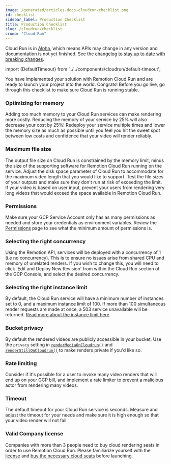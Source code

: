 ```yaml
---
image: /generated/articles-docs-cloudrun-checklist.png
id: checklist
sidebar_label: Production Checklist
title: Production Checklist
slug: /cloudrun/checklist
crumb: "Cloud Run"
---
```


<ExperimentalBadge>
<p>Cloud Run is in <a href="/docs/cloudrun-alpha">Alpha</a>, which means APIs may change in any version and documentation is not yet finished. See the <a href="https://remotion.dev/changelog">changelog to stay up to date with breaking changes</a>.</p>
</ExperimentalBadge>

import {DefaultTimeout} from '../../components/cloudrun/default-timeout';

You have implemented your solution with Remotion Cloud Run and are ready to launch your project into the world. Congrats!
Before you go live, go through this checklist to make sure Cloud Run is running stable.

### Optimizing for memory

Adding too much memory to your Cloud Run services can make rendering more costly. Reducing the memory of your service by 25% will also decrease your cost by 25%! Redeploy your service multiple times and lower the memory size as much as possible until you feel you hit the sweet spot between low costs and confidence that your video will render reliably.

### Maximum file size

The output file size on Cloud Run is constrained by the memory limit, minus the size of the supporting software for Remotion Cloud Run running on the service. Adjust the disk space parameter of Cloud Run to accommodate for the maximum video length that you would like to support. Test the file sizes of your outputs and make sure they don't run at risk of exceeding the limit.
If your video is based on user input, prevent your users from rendering very long videos that would exceed the space available in Remotion Cloud Run.

### Permissions

Make sure your GCP Service Account only has as many permissions as needed and store your credentials as environment variables. Review the [Permissions](/docs/cloudrun/permissions) page to see what the minimum amount of permissions is.

### Selecting the right concurrency

Using the Remotion API, services will be deployed with a concurrency of 1 (i.e no concurrency). This is to ensure no issues arise from shared CPU and memory of unrelated renders. If you wish to change this, you will need to click 'Edit and Deploy New Revision' from within the Cloud Run section of the GCP Console, and select the desired concurrency.

### Selecting the right instance limit

By default, the Cloud Run service will have a minimum number of instances set to 0, and a maximum instance limit of 100. If more than 100 simultaneous render requests are made at once, a 503 service unavailable will be returned. [Read more about the instance limit here](/docs/cloudrun/instancecount).

### Bucket privacy

By default the rendered videos are publicly accessible in your bucket. Use the `privacy` setting in [`renderMediaOnCloudrun()`](/docs/cloudrun/rendermediaoncloudrun) and [`renderStillOnCloudrun()`](/docs/cloudrun/renderstilloncloudrun) to make renders private if you'd like so.

### Rate limiting

Consider if it's possible for a user to invoke many video renders that will end up on your GCP bill, and implement a rate limiter to prevent a malicious actor from rendering many videos.

### Timeout

The default timeout for your Cloud Run service is <DefaultTimeout /> seconds. Measure and adjust the timeout for your needs and make sure it is high enough so that your video render will not fail.

### Valid Company license

Companies with more than 3 people need to buy cloud rendering seats in order to use Remotion Cloud Run. Please familiarize yourself with the [license](https://github.com/remotion-dev/remotion/blob/main/LICENSE.md) and [buy the necessary cloud seats](https://companies.remotion.dev/) before launching.
